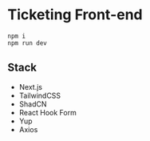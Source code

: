 # Ticketing Front-end

```
npm i
npm run dev
```

## Stack

- Next.js
- TailwindCSS
- ShadCN
- React Hook Form
- Yup
- Axios

